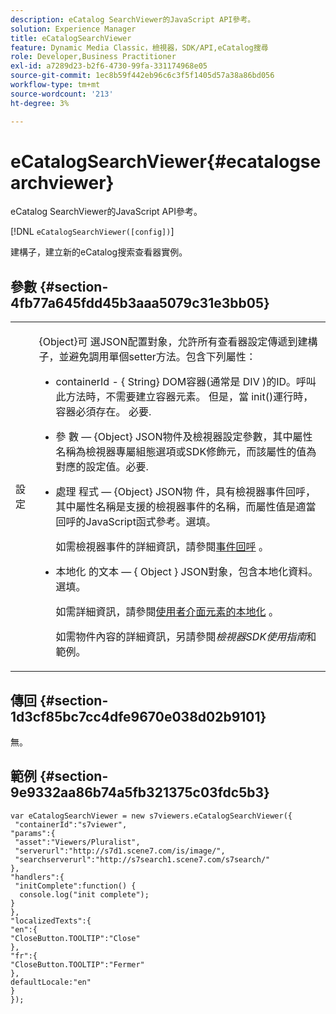 ```yaml
---
description: eCatalog SearchViewer的JavaScript API參考。
solution: Experience Manager
title: eCatalogSearchViewer
feature: Dynamic Media Classic，檢視器，SDK/API,eCatalog搜尋
role: Developer,Business Practitioner
exl-id: a7289d23-b2f6-4730-99fa-331174968e05
source-git-commit: 1ec8b59f442eb96c6c3f5f1405d57a38a86bd056
workflow-type: tm+mt
source-wordcount: '213'
ht-degree: 3%

---
```


# eCatalogSearchViewer{#ecatalogsearchviewer}

eCatalog SearchViewer的JavaScript API參考。

[!DNL `eCatalogSearchViewer([config])`]

建構子，建立新的eCatalog搜索查看器實例。

## 參數 {#section-4fb77a645fdd45b3aaa5079c31e3bb05}

<table id="table_896DFF34A68A403DB93A6D597461A573"> 
 <tbody> 
  <tr> 
   <td colname="col1"> <p> <span class="codeph"> <span class="varname"> 設定  </span> </span> </p> </td> 
   <td colname="col2"> <p> <span class="codeph"> {Object}可 </span> 選JSON配置對象，允許所有查看器設定傳遞到建構子，並避免調用單個setter方法。包含下列屬性： </p> <p> 
     <ul id="ul_266C711E8E75471E90C15F39A96A142F"> 
      <li id="li_71857BBD652243A094E936C2C8EA9702"> <p> <span class="codeph"> containerId  </span> -  <span class="codeph"> { </span> String} DOM容器(通常是 <span class="codeph"> DIV </span>)的ID。呼叫此方法時，不需要建立容器元素。 但是，當<span class="codeph"> init()</span>運行時，容器必須存在。 必要. </p> </li> 
      <li id="li_3D28979F04274AC9B507B33D4275FC3A"> <p> <span class="codeph"> 參 </span> 數 —  <span class="codeph"> {Object}  </span> JSON物件及檢視器設定參數，其中屬性名稱為檢視器專屬組態選項或SDK修飾元，而該屬性的值為對應的設定值。必要. </p> </li> 
      <li id="li_A40AC2167575415FB3383D070E27B9AB"> <p> <span class="codeph"> 處理 </span> 程式 —  <span class="codeph"> {Object} JSON物 </span> 件，具有檢視器事件回呼，其中屬性名稱是支援的檢視器事件的名稱，而屬性值是適當回呼的JavaScript函式參考。選填。 </p> <p>如需檢視器事件的詳細資訊，請參閱<a href="../../../c-html5-s7-aem-asset-viewers/c-html5-20-ecatalog-viewer-about/c-html5-20-ecatalog-viewer-event-callbacks.md#concept-0bf5ff877043468db58ac62a92d002b6" format="dita" scope="local">事件回呼</a> 。 </p> </li> 
      <li id="li_FE5B330E98834CB08C16FCA694F31BE3"> <p> <span class="codeph"> 本地化 </span> 的文本 — {  <span class="codeph"> Object  </span>} JSON對象，包含本地化資料。選填。 </p> <p>如需詳細資訊，請參閱<a href="../../../c-html5-s7-aem-asset-viewers/c-html5-20-ecatalog-viewer-about/c-html5-20-ecatalog-viewer-localization.md#concept-cbfc39344c494eb7b9f6a272cff0cc74" format="dita" scope="local">使用者介面元素的本地化</a> 。 </p> <p>如需物件內容的詳細資訊，另請參閱<i>檢視器SDK使用指南</i>和範例。 </p> </li> 
     </ul> </p> </td> 
  </tr> 
 </tbody> 
</table>

## 傳回 {#section-1d3cf85bc7cc4dfe9670e038d02b9101}

無。

## 範例 {#section-9e9332aa86b74a5fb321375c03fdc5b3}

```
var eCatalogSearchViewer = new s7viewers.eCatalogSearchViewer({ 
 "containerId":"s7viewer", 
"params":{ 
 "asset":"Viewers/Pluralist", 
 "serverurl":"http://s7d1.scene7.com/is/image/", 
 "searchserverurl":"http://s7search1.scene7.com/s7search/" 
}, 
"handlers":{ 
 "initComplete":function() { 
  console.log("init complete"); 
} 
}, 
"localizedTexts":{ 
"en":{ 
"CloseButton.TOOLTIP":"Close" 
}, 
"fr":{ 
"CloseButton.TOOLTIP":"Fermer" 
}, 
defaultLocale:"en" 
} 
});
```
